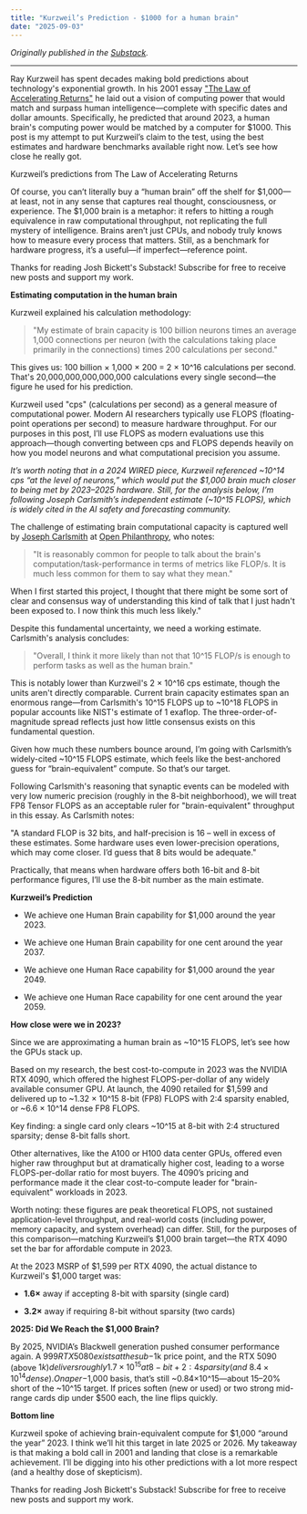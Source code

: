 ```yaml
---
title: "Kurzweil’s Prediction - $1000 for a human brain"
date: "2025-09-03"
---
```


_Originally published in the [Substack](https://substack.com/@bickett/p-172733442)._

---

Ray Kurzweil has spent decades making bold predictions about technology's exponential growth. In his 2001 essay ["The Law of Accelerating Returns"](https://www.writingsbyraykurzweil.com/the-law-of-accelerating-returns) he laid out a vision of computing power that would match and surpass human intelligence—complete with specific dates and dollar amounts. Specifically, he predicted that around 2023, a human brain's computing power would be matched by a computer for $1000. This post is my attempt to put Kurzweil’s claim to the test, using the best estimates and hardware benchmarks available right now. Let’s see how close he really got.

Kurzweil’s predictions from The Law of Accelerating Returns

Of course, you can’t literally buy a “human brain” off the shelf for $1,000—at least, not in any sense that captures real thought, consciousness, or experience. The $1,000 brain is a metaphor: it refers to hitting a rough equivalence in raw computational throughput, not replicating the full mystery of intelligence. Brains aren’t just CPUs, and nobody truly knows how to measure every process that matters. Still, as a benchmark for hardware progress, it’s a useful—if imperfect—reference point.

Thanks for reading Josh Bickett's Substack! Subscribe for free to receive new posts and support my work.

**Estimating computation in the human brain**

Kurzweil explained his calculation methodology:

> "My estimate of brain capacity is 100 billion neurons times an average 1,000 connections per neuron (with the calculations taking place primarily in the connections) times 200 calculations per second."

This gives us: 100 billion × 1,000 × 200 = 2 × 10^16 calculations per second. That's 20,000,000,000,000,000 calculations every single second—the figure he used for his prediction.

Kurzweil used "cps" (calculations per second) as a general measure of computational power. Modern AI researchers typically use FLOPS (floating-point operations per second) to measure hardware throughput. For our purposes in this post, I’ll use FLOPS as modern evaluations use this approach—though converting between cps and FLOPS depends heavily on how you model neurons and what computational precision you assume.

_It’s worth noting that in a 2024 WIRED piece, Kurzweil referenced ~10^14 cps “at the level of neurons,” which would put the $1,000 brain much closer to being met by 2023–2025 hardware. Still, for the analysis below, I’m following Joseph Carlsmith’s independent estimate (~10^15 FLOPS), which is widely cited in the AI safety and forecasting community._

The challenge of estimating brain computational capacity is captured well by [Joseph Carlsmith](https://joecarlsmith.com/) at [Open Philanthropy](https://www.openphilanthropy.org/research/how-much-computational-power-does-it-take-to-match-the-human-brain/), who notes:

> "It is reasonably common for people to talk about the brain's computation/task-performance in terms of metrics like FLOP/s. It is much less common for them to say what they mean."

When I first started this project, I thought that there might be some sort of clear and consensus way of understanding this kind of talk that I just hadn't been exposed to. I now think this much less likely."

Despite this fundamental uncertainty, we need a working estimate. Carlsmith's analysis concludes:

> "Overall, I think it more likely than not that 10^15 FLOP/s is enough to perform tasks as well as the human brain."

This is notably lower than Kurzweil's 2 × 10^16 cps estimate, though the units aren't directly comparable. Current brain capacity estimates span an enormous range—from Carlsmith's 10^15 FLOPS up to ~10^18 FLOPS in popular accounts like NIST's estimate of 1 exaflop. The three-order-of-magnitude spread reflects just how little consensus exists on this fundamental question.

Given how much these numbers bounce around, I’m going with Carlsmith’s widely-cited ~10^15 FLOPS estimate, which feels like the best-anchored guess for “brain-equivalent” compute. So that’s our target.

Following Carlsmith's reasoning that synaptic events can be modeled with very low numeric precision (roughly in the 8-bit neighborhood), we will treat FP8 Tensor FLOPS as an acceptable ruler for "brain-equivalent" throughput in this essay. As Carlsmith notes:

"A standard FLOP is 32 bits, and half-precision is 16 – well in excess of these estimates. Some hardware uses even lower-precision operations, which may come closer. I’d guess that 8 bits would be adequate."

Practically, that means when hardware offers both 16-bit and 8-bit performance figures, I’ll use the 8-bit number as the main estimate.

**Kurzweil’s Prediction**

- We achieve one Human Brain capability for $1,000 around the year 2023.

- We achieve one Human Brain capability for one cent around the year 2037.

- We achieve one Human Race capability for $1,000 around the year 2049.

- We achieve one Human Race capability for one cent around the year 2059.

**How close were we in 2023?**

Since we are approximating a human brain as ~10^15 FLOPS, let’s see how the GPUs stack up.

Based on my research, the best cost-to-compute in 2023 was the NVIDIA RTX 4090, which offered the highest FLOPS-per-dollar of any widely available consumer GPU. At launch, the 4090 retailed for $1,599 and delivered up to ~1.32 × 10^15 8-bit (FP8) FLOPS with 2:4 sparsity enabled, or ~6.6 × 10^14 dense FP8 FLOPS.

Key finding: a single card only clears ~10^15 at 8-bit with 2:4 structured sparsity; dense 8-bit falls short.

Other alternatives, like the A100 or H100 data center GPUs, offered even higher raw throughput but at dramatically higher cost, leading to a worse FLOPS-per-dollar ratio for most buyers. The 4090’s pricing and performance made it the clear cost-to-compute leader for "brain-equivalent" workloads in 2023.

Worth noting: these figures are peak theoretical FLOPS, not sustained application-level throughput, and real-world costs (including power, memory capacity, and system overhead) can differ. Still, for the purposes of this comparison—matching Kurzweil’s $1,000 brain target—the RTX 4090 set the bar for affordable compute in 2023.

At the 2023 MSRP of $1,599 per RTX 4090, the actual distance to Kurzweil's $1,000 target was:

- **1.6×** away if accepting 8-bit with sparsity (single card)

- **3.2×** away if requiring 8-bit without sparsity (two cards)

**2025: Did We Reach the $1,000 Brain?**

By 2025, NVIDIA’s Blackwell generation pushed consumer performance again. A $999 RTX 5080 exists at the sub-$1k price point, and the RTX 5090 (above $1k) delivers roughly 1.7×10^15 at 8-bit + 2:4 sparsity (and ~8.4×10^14 dense). On a per-$1,000 basis, that’s still ~0.84×10^15—about 15–20% short of the ~10^15 target. If prices soften (new or used) or two strong mid-range cards dip under $500 each, the line flips quickly.

**Bottom line**

Kurzweil spoke of achieving brain-equivalent compute for $1,000 “around the year” 2023. I think we’ll hit this target in late 2025 or 2026. My takeaway is that making a bold call in 2001 and landing that close is a remarkable achievement. I’ll be digging into his other predictions with a lot more respect (and a healthy dose of skepticism).

Thanks for reading Josh Bickett's Substack! Subscribe for free to receive new posts and support my work.
